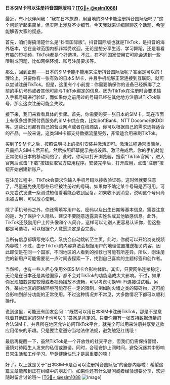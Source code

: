 **日本SIM卡可以注册抖音国际版吗？[[TG💪+ @esim1088](https://t.me/s/esim1088)]**

最近，有小伙伴问我：“我在日本旅游，用当地的SIM卡能注册抖音国际版吗？”这个问题听起来简单，但实际上涉及不少细节。今天我就来详细聊聊这个话题，希望能解答大家的疑惑。

首先，咱们得搞清楚什么是“抖音国际版”。抖音国际版也就是TikTok，是抖音的海外版本，它在全球范围内都非常受欢迎。无论是想分享生活、学习舞蹈，还是看看有趣的短视频，TikTok都是个好选择。不过，在不同国家使用它可能会遇到一些限制或问题，比如网络环境、账号注册要求等。

那么，回到正题——日本的SIM卡能不能用来注册抖音国际版呢？答案是可以的！理论上，只要你有一张有效的日本SIM卡，并且手机能够正常连接到互联网，就可以尝试注册TikTok。但是，这里有个小前提：你需要确保你的设备已经解绑了之前的手机号码或者其他可能与TikTok绑定的信息。因为TikTok在注册时会要求输入手机号码进行验证，而如果你之前用过的号码已经在其他地方注册过TikTok账号，那么这次注册可能会失败。

接下来，我们来看看具体的步骤。首先，你需要购买一张日本的SIM卡。现在市面上有很多提供预付费服务的SIM卡供应商，比如SoftBank、NTT Docomo和KDDI等。这些公司都有自己的营业网点或者在线商店，你可以根据自己的需求选择适合的产品。一般来说，这类SIM卡都支持数据流量服务，非常适合用来刷TikTok。

买到了SIM卡之后，按照说明书上的指引安装并激活即可。激活过程通常很简单，只需插入SIM卡后开机，然后按照屏幕提示完成设置。激活完成后，你的手机就能正常使用日本的移动网络了。此时，你可以打开浏览器，搜索“TikTok官网”，进入官网后点击“下载”按钮获取官方应用程序。安装完毕后，打开应用，点击“注册”按钮开始创建新账户。

在注册过程中，TikTok会要求你输入手机号码以接收验证码。这时候就要注意了，尽量避免使用那些已经被注册过的号码。如果你不确定某个号码是否可用，可以先尝试发送一条测试短信看看能否收到回复。如果收不到消息，说明这个号码尚未被占用，可以放心使用。

除了手机号码之外，你还需填写用户名、密码以及出生日期等基本信息。需要注意的是，为了保护个人隐私，建议不要随意透露真实姓名或其他敏感信息。此外，TikTok还鼓励用户上传头像和个人简介，这样可以让别人更容易认识你，但这些都是可选项，可以根据个人意愿决定是否完善。

当所有信息都填写完毕后，系统会自动跳转至主页。此时，你就可以开始浏览视频内容啦！不过，由于TikTok的内容算法会根据用户的地理位置推送相关内容，因此即使是在同一个国家，不同地区的人看到的推荐也可能有所差异。所以，刚注册完的新用户可能需要花一点时间去探索一下，找到自己喜欢的主题标签和创作者。

当然啦，也有一些人担心使用外国SIM卡会影响体验。其实，只要网络连接稳定，无论是在日本还是其他国家，都不会对TikTok的功能造成太大影响。不过，如果你发现加载速度较慢或者视频播放不流畅，可以考虑切换Wi-Fi连接试试看。另外，某些地区的网络环境可能存在一定的限制，例如防火墙之类的障碍物，这可能会影响到部分功能的正常使用。不过这种情况并不常见，大多数情况下都可以顺利操作。

说到这里，可能还有朋友会问：“既然可以用日本SIM卡注册TikTok，那是不是意味着其他国家的SIM卡也可以？”答案是肯定的。只要你拥有一张支持数据流量的合法SIM卡，并且所在地区允许访问TikTok平台，就完全可以用来注册并享受这款应用带来的乐趣。只是要注意遵守当地法律法规，避免触犯红线哦！

最后再提醒一下，虽然TikTok是一个开放性的社交平台，但我们仍需保持警惕，谨慎对待陌生人发来的私信或邀请。同时，合理安排上网时间，避免沉迷其中影响日常生活和工作学习。毕竟健康快乐才是最重要的嘛！

好了，以上就是关于“日本SIM卡是否可以注册抖音国际版”的全部内容啦！希望这篇文章能帮到正在纠结中的朋友们。如果你还有什么疑问或者经验想要分享，欢迎随时留言讨论哦～ [[TG💪+ @esim1088](https://t.me/s/esim1088) ![Image](https://i.postimg.cc/4NQfJmqS/Snipaste-2025-05-13-00-14-12.png)]